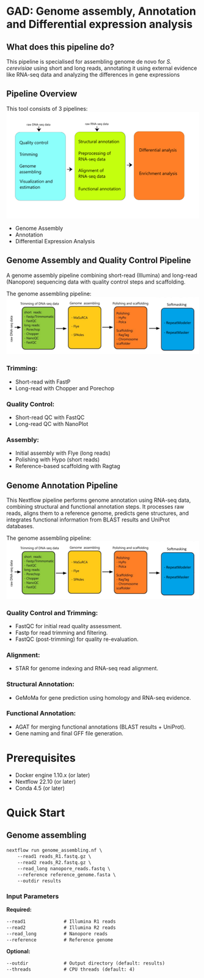 # GAD: Genome assembly, Annotation and Differential expression analysis
## What does this pipeline do?
This pipeline is specialised for assembling genome de novo for *S. cerevisiae* using short and long reads, annotating it using external evidence like RNA-seq data and analyzing the differences in gene expressions
## Pipeline Overview
This tool consists of 3 pipelines:
![](https://github.com/mattpanteleev/GAD-pipeline/blob/main/plots/whole%20pipeline.png)
- Genome Assembly
- Annotation
- Differential Expression Analysis
## Genome Assembly and Quality Control Pipeline
A genome assembly pipeline combining short-read (Illumina) and long-read (Nanopore) sequencing data with quality control steps and scaffolding.

The genome assembling pipeline:
![](https://github.com/mattpanteleev/GAD-pipeline/blob/main/plots/genome%20assembling.png)
### Trimming:
- Short-read with FastP
- Long-read with Chopper and Porechop
### Quality Control:
- Short-read QC with FastQC
- Long-read QC with NanoPlot
### Assembly:
- Initial assembly with Flye (long reads)
- Polishing with Hypo (short reads)
- Reference-based scaffolding with Ragtag

## Genome Annotation Pipeline
This Nextflow pipeline performs genome annotation using RNA-seq data, combining structural and functional annotation steps. It processes raw reads, aligns them to a reference genome, predicts gene structures, and integrates functional information from BLAST results and UniProt databases.

The genome assembling pipeline:
![](https://github.com/mattpanteleev/GAD-pipeline/blob/main/plots/genome%20assembling.png)

### Quality Control and Trimming:
- FastQC for initial read quality assessment.
- Fastp for read trimming and filtering.
- FastQC (post-trimming) for quality re-evaluation.
### Alignment:
- STAR for genome indexing and RNA-seq read alignment.
### Structural Annotation:
- GeMoMa for gene prediction using homology and RNA-seq evidence.
### Functional Annotation:
- AGAT for merging functional annotations (BLAST results + UniProt).
- Gene naming and final GFF file generation.




# Prerequisites 
- Docker engine 1.10.x (or later)
- Nextflow 22.10 (or later)
- Conda 4.5 (or later)
# Quick Start
## Genome assembling
```
nextflow run genome_assembling.nf \
    --read1 reads_R1.fastq.gz \
    --read2 reads_R2.fastq.gz \
    --read_long nanopore_reads.fastq \
    --reference reference_genome.fasta \
    --outdir results
```
### Input Parameters
**Required:**
```
--read1              # Illumina R1 reads
--read2              # Illumina R2 reads 
--read_long          # Nanopore reads
--reference          # Reference genome
```
**Optional:**
```
--outdir             # Output directory (default: results)
--threads            # CPU threads (default: 4)
```
